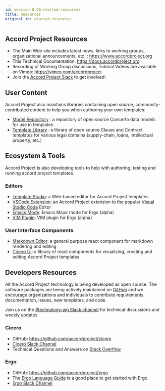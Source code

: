```yaml
---
id: version-0.20-started-resources
title: Resources
original_id: started-resources
---
```


## Accord Project Resources

- The Main Web site includes latest news, links to working groups, organizational announcements, etc. : https://www.accordproject.org
- This Technical Documentation: https://docs.accordproject.org
- Recording of Working Group discussions, Tutorial Videos are available on Vimeo: https://vimeo.com/accordproject
- Join the [Accord Project Slack](https://accord-project-slack-signup.herokuapp.com) to get involved!

## User Content

Accord Project also maintains libraries containing open source, community-contributed content to help you when authoring your own templates:

- [Model Repository](https://models.accordproject.org/) : a repository of open source Concerto data models for use in templates
- [Template Library](https://templates.accordproject.org/) : a library of open source Clause and Contract templates for various legal domains (supply-chain, loans, intellectual property, etc.)

## Ecosystem & Tools

Accord Project is also developing tools to help with authoring, testing and running accord project templates.

### Editors

- [Template Studio](https://studio.accordproject.org/): a Web-based editor for Accord Project templates
- [VSCode Extension](https://marketplace.visualstudio.com/items?itemName=accordproject.cicero-vscode-extension): an Accord Project extension to the popular [Visual Studio Code](https://visualstudio.microsoft.com/) Editor
- [Emacs Mode](https://github.com/accordproject/ergo/tree/master/ergo.emacs): Emacs Major mode for Ergo (alpha)
- [VIM Plugin](https://github.com/accordproject/ergo/tree/master/ergo.vim): VIM plugin for Ergo (alpha)

### User Interface Components

- [Markdown Editor](https://github.com/accordproject/markdown-editor): a general purpose react component for markdown rendering and editing
- [Cicero UI](https://github.com/accordproject/cicero-ui): a library of react components for visualizing, creating and editing Accord Project templates

## Developers Resources

All the Accord Project technology is being developed as open source. The software packages are being actively maintained on [GitHub](https://github.com/accordproject) and we encourage organizations and individuals to contribute requirements, documentation, issues, new templates, and code.

Join us on the [#technology-wg Slack channel](https://accord-project-slack-signup.herokuapp.com) for technical discussions and weekly updates.

### Cicero

- GitHub: https://github.com/accordproject/cicero
- [Cicero Slack Channel](https://accord-project.slack.com/messages/CA08NAHQS/details/)
- Technical Questions and Answers on [Stack Overflow](https://stackoverflow.com/questions/tagged/cicero)

### Ergo

- GitHub: https://github.com/accordproject/ergo
- The [Ergo Language Guide](logic-ergo) is a good place to get started with Ergo.
- [Ergo Slack Channel](https://accord-project.slack.com/messages/C9HLJHREG/details/)
